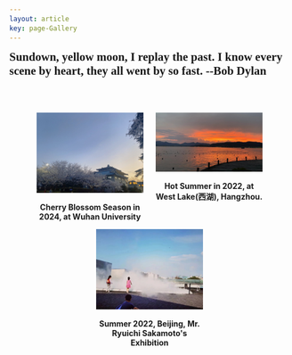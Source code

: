 ```yaml
---
layout: article
key: page-Gallery
---
```


<style>
  .roman-font {
    font-family: 'Times New Roman', Times, serif;
    font-size: 1.5em; /* Adjust the font size as needed */
    font-weight: bold;
  }
</style>
<div class="roman-font">
  Sundown, yellow moon, I replay the past. 
  I know every scene by heart, they all went by so fast. --Bob Dylan
</div>

<br><br>

<div style="width: 85%; margin: 0 auto; text-align: center;">
  <div style="display: flex; justify-content: space-around;">
    <div style="width: 45%;">
      <img src="https://raw.githubusercontent.com/Pengyu-gis/Pengyu-gis.github.io/master/assets/images/%E6%AD%A6%E5%A4%A7.jpg" alt="Cherry Blossom Season in 2024, at Wuhan University" style="width: 100%;" />
      <p><strong>Cherry Blossom Season in 2024, at Wuhan University</strong></p>
    </div>
    <div style="width: 45%;">
      <img src="https://raw.githubusercontent.com/Pengyu-gis/Pengyu-gis.github.io/master/assets/images/%E8%A5%BF%E6%B9%96.jpg" alt="Hot Summer in 2022, at West Lake(西湖), Hangzhou." style="width: 100%;" />
      <p><strong>Hot Summer in 2022, at West Lake(西湖), Hangzhou.</strong></p>
    </div>
  </div>
</div>

<div style="width: 85%; margin: 0 auto; text-align: center;">
  
  <div style="display: flex; justify-content: space-around;">
    <div style="width: 45%;">
      <img src="https://github.com/Pengyu-gis/Pengyu-gis.github.io/blob/master/assets/images/sakamoto.jpg?raw=true" alt="Summer 2022, Beijing, Mr. Ryuichi Sakamoto's Exhibition" style="width: 100%;" />
      <p><strong>Summer 2022, Beijing, Mr. Ryuichi Sakamoto's Exhibition</strong></p>
    </div>
    <!-- 如果有更多图片，可以继续添加类似的代码块 -->
  </div>
</div>


